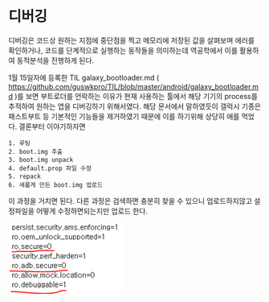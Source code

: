 # 디버깅

디버깅은 코드상 원하는 지점에 중단점을 찍고 메모리에 저장된 값을 살펴보며 에러를 확인하거나, 코드를 단계적으로 실행하는 동작들을 의미하는데 역공학에서 이를 활용하여 동적분석을 진행하게 된다.

1월 15일자에 등록한 TIL galaxy_bootloader.md ( https://github.com/guswkpro/TIL/blob/master/android/galaxy_bootloader.md )를 보면 부트로더를 언락하는 이유가 현재 사용하는 툴에서 해당 기기의 process를 추적하여 원하는 앱을 디버깅하기 위해서였다. 해당 문서에서 말하였듯이 갤럭시 기종은 패스트부트 등 기본적인 기능들을 제거하였기 때문에 이를 하기위해 상당히 애를 먹었다. 결론부터 이야기하자면
```
1. 루팅
2. boot.img 추출
3. boot.img unpack
4. default.prop 파일 수정
5. repack
6. 새롭게 만든 boot.img 업로드
```

이 과정을 거치면 된다. 다른 과정은 검색하면 충분히 찾을 수 있으니 업로드하지않고 설정파일을 어떻게 수정하면되는지만 업로드 한다.

![Edit setting](/img/default.prop.PNG)